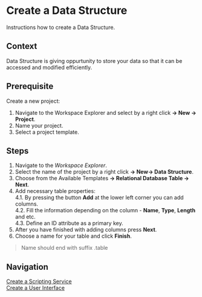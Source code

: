 # Create a Data Structure

Instructions how to create a Data Structure.

## Context

Data Structure is giving oppurtunity to store your data so that it can be accessed and modified efficiently.

## Prerequisite

Create a new project:

1. Navigate to the Workspace Explorer and select by a right click **-> New -> Project**. <br/>
2. Name your project.
3. Select a project template.

## Steps
1. Navigate to the *Workspace Explorer*. <br/>
2. Select the name of the project by a right click **-> New-> Data Structure**. <br/>
3. Choose from the Available Templates **-> Relational Database Table -> Next**. <br/>
4. Add necessary table properties: <br/>
4.1. By pressing the button **Add** at the lower left corner you can add columns. <br/>
4.2. Fill the information depending on the column - **Name**, **Type**, **Length** and etc. <br/>
4.3. Define an ID attribute as а primary key. <br/>
5. After you have finished with adding columns press **Next**.
6. Choose a name for your table and click **Finish**.
> Name should end with suffix .table

## Navigation
[Create a Scripting Service](ScriptingServices.md) <br/>
[Create a User Interface](UserInterfaces.md)
